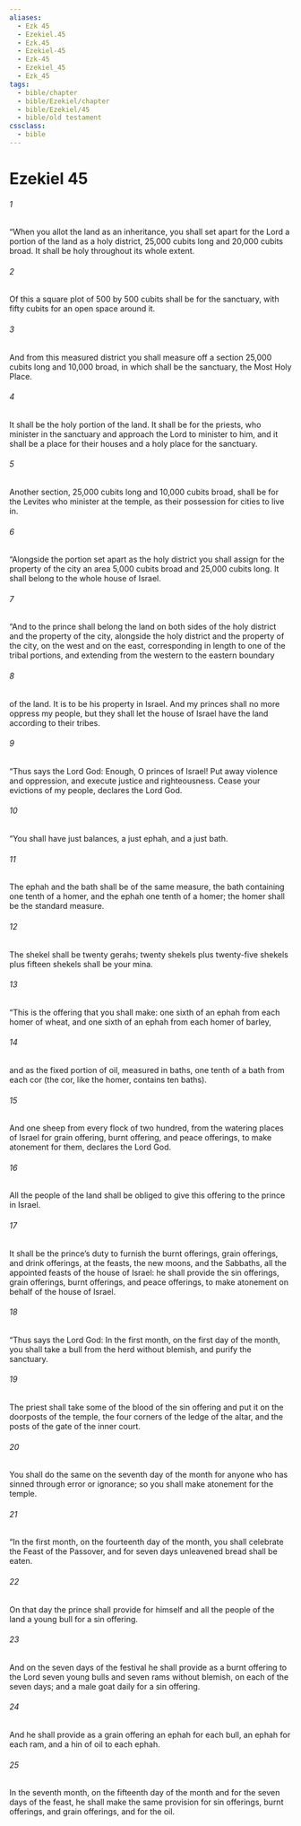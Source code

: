```yaml
---
aliases:
  - Ezk 45
  - Ezekiel.45
  - Ezk.45
  - Ezekiel-45
  - Ezk-45
  - Ezekiel_45
  - Ezk_45
tags:
  - bible/chapter
  - bible/Ezekiel/chapter
  - bible/Ezekiel/45
  - bible/old testament
cssclass:
  - bible
---
```


# Ezekiel 45

###### 1
“When you allot the land as an inheritance, you shall set apart for the Lord a portion of the land as a holy district, 25,000 cubits long and 20,000 cubits broad. It shall be holy throughout its whole extent.
###### 2
Of this a square plot of 500 by 500 cubits shall be for the sanctuary, with fifty cubits for an open space around it.
###### 3
And from this measured district you shall measure off a section 25,000 cubits long and 10,000 broad, in which shall be the sanctuary, the Most Holy Place.
###### 4
It shall be the holy portion of the land. It shall be for the priests, who minister in the sanctuary and approach the Lord to minister to him, and it shall be a place for their houses and a holy place for the sanctuary.
###### 5
Another section, 25,000 cubits long and 10,000 cubits broad, shall be for the Levites who minister at the temple, as their possession for cities to live in.
###### 6
“Alongside the portion set apart as the holy district you shall assign for the property of the city an area 5,000 cubits broad and 25,000 cubits long. It shall belong to the whole house of Israel.
###### 7
“And to the prince shall belong the land on both sides of the holy district and the property of the city, alongside the holy district and the property of the city, on the west and on the east, corresponding in length to one of the tribal portions, and extending from the western to the eastern boundary
###### 8
of the land. It is to be his property in Israel. And my princes shall no more oppress my people, but they shall let the house of Israel have the land according to their tribes.
###### 9
“Thus says the Lord God: Enough, O princes of Israel! Put away violence and oppression, and execute justice and righteousness. Cease your evictions of my people, declares the Lord God.
###### 10
“You shall have just balances, a just ephah, and a just bath.
###### 11
The ephah and the bath shall be of the same measure, the bath containing one tenth of a homer, and the ephah one tenth of a homer; the homer shall be the standard measure.
###### 12
The shekel shall be twenty gerahs; twenty shekels plus twenty-five shekels plus fifteen shekels shall be your mina.
###### 13
“This is the offering that you shall make: one sixth of an ephah from each homer of wheat, and one sixth of an ephah from each homer of barley,
###### 14
and as the fixed portion of oil, measured in baths, one tenth of a bath from each cor (the cor, like the homer, contains ten baths).
###### 15
And one sheep from every flock of two hundred, from the watering places of Israel for grain offering, burnt offering, and peace offerings, to make atonement for them, declares the Lord God.
###### 16
All the people of the land shall be obliged to give this offering to the prince in Israel.
###### 17
It shall be the prince’s duty to furnish the burnt offerings, grain offerings, and drink offerings, at the feasts, the new moons, and the Sabbaths, all the appointed feasts of the house of Israel: he shall provide the sin offerings, grain offerings, burnt offerings, and peace offerings, to make atonement on behalf of the house of Israel.
###### 18
“Thus says the Lord God: In the first month, on the first day of the month, you shall take a bull from the herd without blemish, and purify the sanctuary.
###### 19
The priest shall take some of the blood of the sin offering and put it on the doorposts of the temple, the four corners of the ledge of the altar, and the posts of the gate of the inner court.
###### 20
You shall do the same on the seventh day of the month for anyone who has sinned through error or ignorance; so you shall make atonement for the temple.
###### 21
“In the first month, on the fourteenth day of the month, you shall celebrate the Feast of the Passover, and for seven days unleavened bread shall be eaten.
###### 22
On that day the prince shall provide for himself and all the people of the land a young bull for a sin offering.
###### 23
And on the seven days of the festival he shall provide as a burnt offering to the Lord seven young bulls and seven rams without blemish, on each of the seven days; and a male goat daily for a sin offering.
###### 24
And he shall provide as a grain offering an ephah for each bull, an ephah for each ram, and a hin of oil to each ephah.
###### 25
In the seventh month, on the fifteenth day of the month and for the seven days of the feast, he shall make the same provision for sin offerings, burnt offerings, and grain offerings, and for the oil.



